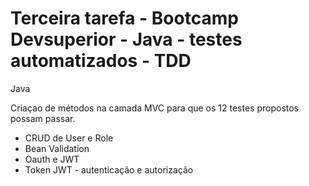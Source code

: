 # Terceira tarefa - Bootcamp Devsuperior - Java - testes automatizados - TDD

Java

Criaçao de métodos na camada MVC para que os 12 testes propostos possam passar.

- CRUD de User e Role
- Bean Validation
- Oauth e JWT
- Token JWT - autenticação e autorização
